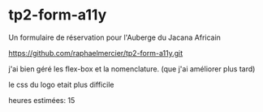 # tp2-form-a11y
Un formulaire de réservation pour l'Auberge du Jacana Africain


https://github.com/raphaelmercier/tp2-form-a11y.git

j'ai bien géré les flex-box et la nomenclature. (que j'ai améliorer plus tard)

le css du logo etait plus difficile

heures estimées: 15 